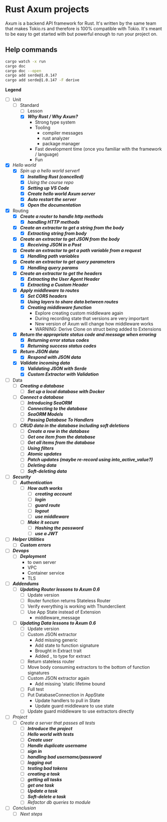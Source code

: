 # Rust Axum projects

Axum is a backend API framework for Rust. It's written by the same team that makes Tokio.rs and therefore is 100% compatible with Tokio. It's meant to be easy to get started with but powerful enough to run your project on.

## Help commands
```bash
cargo watch -x run
cargo doc
cargo doc --open
cargo add serde@1.0.147
cargo add serde@1.0.147 -F derive
```


**Legend**

- [ ] Unit
  - [ ] Standard
    - [ ] Lesson
    - [x] ***Why Rust / Why Axum?***
      - Strong type system
      - Tooling
        - compiler messages
        - rust analyzer
        - package manager
      - Fast development time (once you familiar with the framework / language)
      - Fun
- [x] *Hello world*
  - [x] *Spin up a hello world server*f
    - [x] ***Installing Rust (cancelled)***
    - [x] *Using the course repo*
    - [x] ***Setting up VS Code***
    - [x] ***Create hello world Axum server***
    - [x] ***Auto restart the server***
    - [x] ***Open the documentation***
- [x] Routing
  - [x] ***Create a router to handle http methods***
    - [x] ***handling HTTP methods***
  - [x] ***Create an extractor to get a string from the body***
    - [x] ***Extracting string from body***
  - [x] ***Create an extractor to get JSON from the body***
    - [x] ***Receiving JSON in a Post***
  - [x] ***Create an extractor to get a path variable from a request***
    - [x] ***Handling path variables***
  - [x] ***Create an extractor to get query parameters***
    - [x] ***Handling query params***
  - [x] ***Create an extractor to get the headers***
    - [x] ***Extracting the User Agent Header***
    - [x] ***Extracting a Custom Header***
  - [x] ***Apply middleware to routes***
    - [x] ***Set CORS headers***
    - [x] ***Using layers to share data between routes***
    - [x] ***Creating middleware function***
      - Explore creating custom middleware again
      - During recording state that versions are very important
      - New version of Axum will change how middleware works
      - WARNING: Derive Clone on struct being added to Extensions
  - [x] ***Return the appropriate status code and message when erroring***
    - [x] ***Returning error status codes***
    - [x] ***Returning success status codes***
  - [x] ***Return JSON data***
    - [x] ***Respond with JSON data***
  - [x] ***Validate incoming data***
    - [x] ***Validating JSON with Serde***
    - [x] ***Custom Extractor with Validation***
- [ ] Data
  - [ ] ***Creating a database***
    - [ ] ***Set up a local database with Docker***
  - [ ] ***Connect a database***
    - [ ] ***Introducing SeaORM***
    - [ ] ***Connecting to the database***
    - [ ] ***SeaORM Models***
    - [ ] ***Passing Database To Handlers***
  - [ ] ***CRUD data in the database including soft deletions***
    - [ ] ***Create a row in the database***
    - [ ] ***Get one item from the database***
    - [ ] ***Get all items from the database***
    - [ ] ***Using filters***
    - [ ] ***Atomic updates***
    - [ ] ***Patch updates (maybe re-record using into_active_value?)***
    - [ ] ***Deleting data***
    - [ ] ***Soft-deleting data***
- [ ] ***Security***
  - [ ] ***Authentication***
    - [ ] ***How auth works***
      - [ ] ***creating account***
      - [ ] ***login***
      - [ ] ***guard route***
      - [ ] ***logout***
      - [ ] ***use middleware***
    - [ ] ***Make it secure***
      - [ ] ***Hashing the password***
      - [ ] ***use a JWT***
- [ ] ***Helper Utilities***
  - [ ] ***Custom errors***
- [ ] ***Devops***
  - [ ] ***Deployment***
    - to own server
    - VPC
    - Container service
    - TLS
- [ ] ***Addendums***
  - [ ] ***Updating Router lessons to Axum 0.6***
    - [ ] Update version
    - [ ] Router function returns Stateless Router
    - [ ] Verify everything is working with Thunderclient
    - [ ] Use App State instead of Extension
      - middleware_message
  - [ ] ***Updating Data lessons to Axum 0.6***
    - [ ] Update version
    - [ ] Custom JSON extractor
      - Add missing generic
      - Add state to function signature
      - Brought in Extract trait
      - Added _ to type for extract
    - [ ] Return stateless router
    - [ ] Move body consuming extractors to the bottom of function signatures
    - [ ] Custom JSON extractor again
      - Add missing 'static lifetime bound
    - [ ] Full test
    - [ ] Put DatabaseConnection in AppState
      - Update handlers to pull in State
      - Update guard middleware to use state
    - [ ] Update guard middleware to use extractors directly
- [ ] *Project*
  - [ ] *Create a server that passes all tests*
    - [ ] ***Introduce the project***
    - [ ] ***Hello world with tests***
    - [ ] ***Create user***
    - [ ] ***Handle duplicate username***
    - [ ] ***sign in***
    - [ ] ***handling bad username/password***
    - [ ] ***logging out***
    - [ ] ***testing bad tokens***
    - [ ] ***creating a task***
    - [ ] ***getting all tasks***
    - [ ] ***get one task***
    - [ ] ***Update a task***
    - [ ] ***Soft-delete a task***
    - [ ] *Refactor db queries to module*
- [ ] *Conclusion*
  - [ ] *Next steps*
